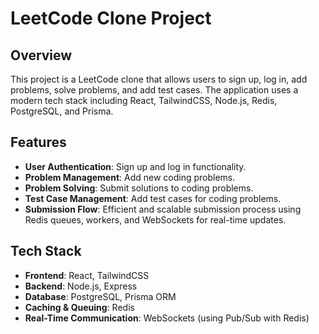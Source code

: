 # LeetCode Clone Project

## Overview

This project is a LeetCode clone that allows users to sign up, log in, add problems, solve problems, and add test cases. The application uses a modern tech stack including React, TailwindCSS, Node.js, Redis, PostgreSQL, and Prisma.

## Features

- **User Authentication**: Sign up and log in functionality.
- **Problem Management**: Add new coding problems.
- **Problem Solving**: Submit solutions to coding problems.
- **Test Case Management**: Add test cases for coding problems.
- **Submission Flow**: Efficient and scalable submission process using Redis queues, workers, and WebSockets for real-time updates.

## Tech Stack

- **Frontend**: React, TailwindCSS
- **Backend**: Node.js, Express
- **Database**: PostgreSQL, Prisma ORM
- **Caching & Queuing**: Redis
- **Real-Time Communication**: WebSockets (using Pub/Sub with Redis)


